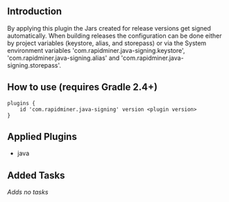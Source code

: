 ## Introduction
By applying this plugin the Jars created for release versions get signed automatically.
When building releases the configuration can be done either by project variables (keystore, alias, and storepass) or 
via the System environment variables 'com.rapidminer.java-signing.keystore', 'com.rapidminer.java-signing.alias' and 'com.rapidminer.java-signing.storepass'. 

## How to use (requires Gradle 2.4+)
	plugins {
		id 'com.rapidminer.java-signing' version <plugin version>
	}
	
## Applied Plugins
* java

## Added Tasks
_Adds no tasks_
